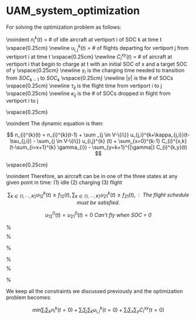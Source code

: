 # UAM_system_optimization

For solving the optimization problem as follows:


\noindent $n_{i}^{k}(t)$ = \# of idle aircraft at vertiport i of SOC k at time t
\vspace{0.25cm}
\newline $u_{i,j}^{k}(t)$ = \# of flights departing for vertiport j from vertiport i at time t
\vspace{0.25cm}
\newline $C_{i}^{xy}(t)$ = \# of aircraft at vertiport i that begin to charge at t with an initial SOC of x and a target SOC of y
\vspace{0.25cm}
\newline
$\gamma_{i}$ is the charging time needed to transition from $SOC_{k-1}$ to $SOC_{k}$
\vspace{0.25cm}
\newline
$|\gamma|$ is the \# of SOCs 
\vspace{0.25cm}
\newline
$\tau_{ij}$ is the flight time from vertiport i to j
\vspace{0.25cm}
\newline
$\kappa_{ij}$ is the \# of SOCs dropped in flight from vertiport i to j


\vspace{0.25cm}

\noindent The dynamic equation is then:

$$
n_{i}^{k}(t) = n_{i}^{k}(t-1) + \sum _{j \in V-\{i\}} u_{j,i}^{k+\kappa_{j,i}}(t-\tau_{j,i}) - \sum_{j \in V-\{i\}} u_{i,j}^{k} (t) + \sum_{x=0}^{k-1} C_{i}^{x,k} (t-\sum_{i=x+1}^{k} \gamma_{i}) - \sum_{y=k+1}^{|\gamma|} C_{i}^{k,y}(t)
$$

\vspace{0.25cm}

\noindent Therefore, an aircraft can be in one of the three states at any given point in time: (1) idle (2) charging (3) flight



$$
\sum_{k \in\{1, \cdots, K\}} u_{12}^k(t) \geq f_{12}(t), \sum_{k \in\{1, \cdots, K\}} u_{21}^k(t) \geq f_{21}(t),: \textit{ The flight schedule must be satisfied. }
$$

$$ u_{12}^0(t) = u_{21}^0(t) = 0 \textit{  Can't fly when SOC = 0}$$


% $$
% \sum_{i}\sum_{k} n_{i}^{k}(t) + \sum_{i} \sum_{j} \sum_{k} u_{i,j}^k(t) + \sum_i \sum_{x} \sum_{y} C_i^{xy}(t) = 
% $$
% $$
% \sum_{i}\sum_{k} n_{i}^{k}(t-1) + \sum_{i} \sum_{j} \sum_{k} u_{i,j}^k(t-1) + \sum_i \sum_{x} \sum_{y} C_i^{xy}(t-1): \textit{  Stationarity}
% $$

% $$
% u_{i,j}^k(t) <= n_i^k(t-1) + \sum_{j \in V-\{i\}} u_{j,i}^{k+\kappa_{j,i}}(t-\tau_{j,i}) + \sum_{x=0}^{k-1} C_{i}^{x,k} (t-\sum_{i=x+1}^{k} \gamma_{i}) \textit{   Upper bound for } u_{i,j}^k (t)
% $$

% $$
% \sum_{k+1}^{K} C_{i}^{ky}(t) <= n_i^k(t-1) +\sum _{j \in V-\{i\}} u_{j,i}^{k+\kappa_{j,i}}(t-\tau_{j,i})  
% $$
% $$
% + \sum_{x=0}^{k-1} C_{i}^{x,k} (t-\sum_{i=x+1}^{k} \gamma_{i}) - u_{i,j}^k(t)
% \textit{   Upper bound for } \sum_{k+1}^{K} C_{i}^{ky}(t)
% $$

% $$
% C_i^{xy}(t) 
% $$


We keep all the constraints we discussed previously and the optimization problem becomes:

$$min \sum_{i}\sum_{k} n_{i}^{k}(t=0) + \sum_{i} \sum_{j} \sum_{k} u_{i,j}^k(t = 0) + \sum_i \sum_{x} \sum_{y} C_i^{xy}(t = 0) $$ 


